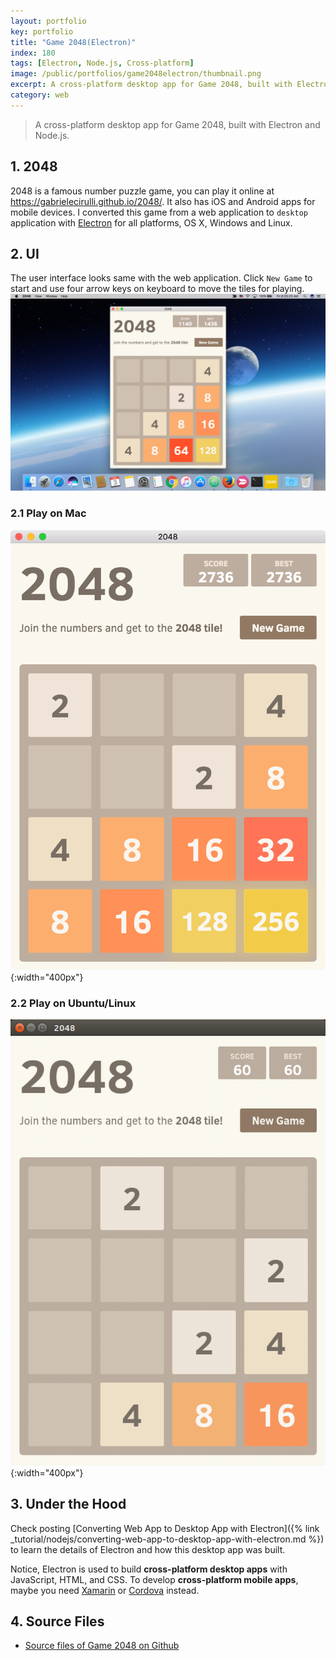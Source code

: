 ```yaml
---
layout: portfolio
key: portfolio
title: "Game 2048(Electron)"
index: 180
tags: [Electron, Node.js, Cross-platform]
image: /public/portfolios/game2048electron/thumbnail.png
excerpt: A cross-platform desktop app for Game 2048, built with Electron and Node.js
category: web
---
```


> A cross-platform desktop app for Game 2048, built with Electron and Node.js.

## 1. 2048
2048 is a famous number puzzle game, you can play it online at https://gabrielecirulli.github.io/2048/. It also has iOS and Android apps for mobile devices. I converted this game from a web application to `desktop` application with [Electron](https://electron.atom.io/) for all platforms, OS X, Windows and Linux.

## 2. UI
The user interface looks same with the web application. Click `New Game` to start and use four arrow keys on keyboard to move the tiles for playing.
![image](/public/portfolios/game2048electron/2048.png)  
### 2.1 Play on Mac
![image](/public/portfolios/game2048electron/mac.png){:width="400px"}  
### 2.2 Play on Ubuntu/Linux
![image](/public/portfolios/game2048electron/linux.png){:width="400px"}  

## 3. Under the Hood
Check posting [Converting Web App to Desktop App with Electron]({% link _tutorial/nodejs/converting-web-app-to-desktop-app-with-electron.md %}) to learn the details of Electron and how this desktop app was built.

Notice, Electron is used to build __cross-platform desktop apps__ with JavaScript, HTML, and CSS. To develop __cross-platform mobile apps__, maybe you need [Xamarin](https://www.xamarin.com/) or [Cordova](https://cordova.apache.org/) instead.

## 4. Source Files
* [Source files of Game 2048 on Github](https://github.com/jojozhuang/game-2048-electron)
